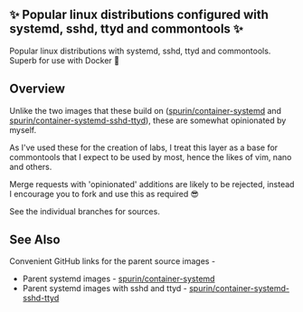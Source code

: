 ## ✨ Popular linux distributions configured with systemd, sshd, ttyd and commontools ✨

Popular linux distributions with systemd, sshd, ttyd and commontools.  Superb for use with Docker 🐋

## Overview

Unlike the two images that these build on ([spurin/container-systemd](https://github.com/spurin/container-systemd) and [spurin/container-systemd-sshd-ttyd](https://github.com/spurin/container-systemd-sshd-ttyd)), these are somewhat opinionated by myself.

As I've used these for the creation of labs, I treat this layer as a base for commontools that I expect to be used by most, hence the likes of vim, nano and others.

Merge requests with 'opinionated' additions are likely to be rejected, instead I encourage you to fork and use this as required 😎

See the individual branches for sources.

## See Also

Convenient GitHub links for the parent source images -

* Parent systemd images - [spurin/container-systemd](https://github.com/spurin/container-systemd)
* Parent systemd images with sshd and ttyd - [spurin/container-systemd-sshd-ttyd](https://github.com/spurin/container-systemd-sshd-ttyd)
